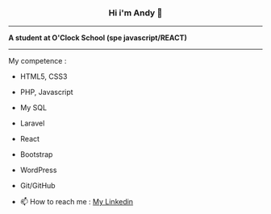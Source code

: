 
### <div align="center"> Hi i'm Andy 👋 </div>

----------

**A student at O'Clock School (spe javascript/REACT)**

----------

My competence :
- HTML5, CSS3
- PHP, Javascript
- My SQL
- Laravel
- React
- Bootstrap
- WordPress
- Git/GitHub

- 📫 How to reach me : <a href="www.linkedin.com/in/andy-bevis">My Linkedin</a>

<!-- ![Cover](https://github.com/Andy-Bevis/Andy-Bevis/blob/main/img/headband.jpg) -->
<!--
**Andy-Bevis/Andy-Bevis** is a ✨ _special_ ✨ repository because its `README.md` (this file) appears on your GitHub profile.

Here are some ideas to get you started:

- 🔭 I’m currently working on ...
- 🌱 I’m currently learning ...
- 👯 I’m looking to collaborate on ...
- 🤔 I’m looking for help with ...
- 💬 Ask me about ...
- 📫 How to reach me: ...
- 😄 Pronouns: ...
- ⚡ Fun fact: ...
-->
